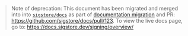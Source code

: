 > Note of deprecation: This document has been migrated and merged into into [`sigstore/docs`](https://github.com/sigstore/docs/blob/main/content/en/signing/overview.md) as part of [documentation migration](https://github.com/sigstore/cosign/issues/822) and PR: https://github.com/sigstore/docs/pull/123. To view the live docs page, go to: https://docs.sigstore.dev/signing/overview/

